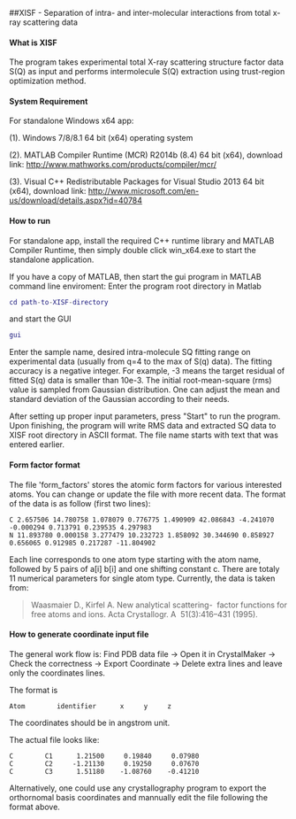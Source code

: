 ##XISF - Separation of intra- and inter-molecular interactions from total x-ray scattering data

#### What is XISF
The program takes experimental total X-ray scattering structure factor data S(Q) as input and performs intermolecule S(Q) extraction using trust-region optimization method.


#### System Requirement
For standalone Windows x64 app:

(1). Windows 7/8/8.1 64 bit (x64) operating system

(2). MATLAB Compiler Runtime (MCR) R2014b (8.4) 64 bit (x64), download link: http://www.mathworks.com/products/compiler/mcr/

(3). Visual C++ Redistributable Packages for Visual Studio 2013 64 bit (x64), download link: http://www.microsoft.com/en-us/download/details.aspx?id=40784

#### How to run
For standalone app, install the required C++ runtime library and MATLAB Compiler Runtime, then simply double click win_x64.exe to start the standalone application.

If you have a copy of MATLAB, then start the gui program in MATLAB command line enviroment: 
Enter the program root directory in Matlab
```matlab
cd path-to-XISF-directory
```
and start the GUI
```matlab
gui
```
 Enter the sample name, desired intra-molecule SQ fitting range on experimental data (usually from q=4 to the max of S(q) data). The fitting accuracy is a negative integer. For example, -3 means the target residual of fitted S(q) data is smaller than 10e-3. The initial root-mean-square (rms) value is sampled from Gaussian distribution. One can adjust the mean and standard deviation of the Gaussian according to their needs.

After setting up proper input parameters, press "Start" to run the program. Upon finishing, the program will write RMS data and extracted SQ data to XISF root directory in ASCII format. The file name starts with text that was entered earlier. 

#### Form factor format
The file 'form_factors' stores the atomic form factors for various interested atoms. You can change or update the file with more recent data. The format of the data is as follow (first two lines):
```
C 2.657506 14.780758 1.078079 0.776775 1.490909 42.086843 -4.241070 -0.000294 0.713791 0.239535 4.297983
N 11.893780 0.000158 3.277479 10.232723 1.858092 30.344690 0.858927 0.656065 0.912985 0.217287 -11.804902
```
Each line corresponds to one atom type starting with the atom name, followed by 5 pairs of a[i] b[i] and one shifting constant c. There are totaly 11 numerical parameters for single atom type. Currently, the data is taken from:
>Waasmaier D., Kirfel A. New analytical scattering-  factor functions for free atoms and ions. Acta Crystallogr. A  51(3):416–431 (1995). 

#### How to generate coordinate input file
The general work flow is:
Find PDB data file -> Open it in CrystalMaker -> Check the correctness -> Export Coordinate -> Delete extra lines and leave only the coordinates lines.

The format is
```
Atom        identifier      x     y     z
```
The coordinates should be in angstrom unit.

The actual file looks like:
```
C        C1      1.21500     0.19840     0.07980
C        C2     -1.21130     0.19250     0.07670
C        C3      1.51180    -1.08760    -0.41210
```

Alternatively, one could use any crystallography program to export the orthornomal basis coordinates and mannually edit the file following the format above.
